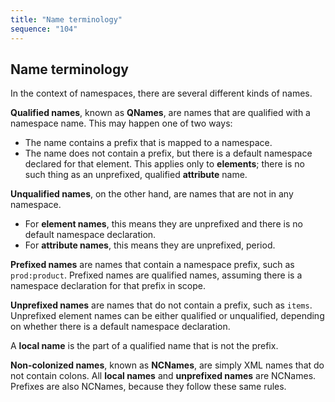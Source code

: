 ```yaml
---
title: "Name terminology"
sequence: "104"
---
```


## Name terminology

In the context of namespaces, there are several different kinds of names.

**Qualified names**, known as **QNames**, are names that are qualified with a namespace name.
This may happen one of two ways:

- The name contains a prefix that is mapped to a namespace.
- The name does not contain a prefix, but there is a default namespace declared for that element.
  This applies only to **elements**; there is no such thing as an unprefixed, qualified **attribute** name.

**Unqualified names**, on the other hand, are names that are not in any namespace.

- For **element names**, this means they are unprefixed and there is no default namespace declaration.
- For **attribute names**, this means they are unprefixed, period.

**Prefixed names** are names that contain a namespace prefix, such as `prod:product`.
Prefixed names are qualified names, assuming there is a namespace declaration for that prefix in scope.

**Unprefixed names** are names that do not contain a prefix, such as `items`.
Unprefixed element names can be either qualified or unqualified, depending on whether there is a default namespace declaration.

A **local name** is the part of a qualified name that is not the prefix.

**Non-colonized names**, known as **NCNames**, are simply XML names that do not contain colons.
All **local names** and **unprefixed names** are NCNames. Prefixes are also NCNames, because they follow these same rules.

